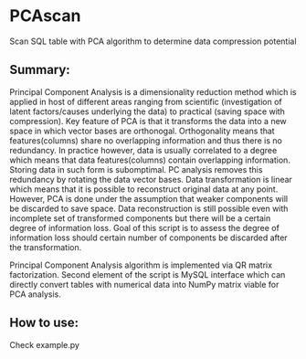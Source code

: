 # PCAscan
Scan SQL table with PCA algorithm to determine data compression potential


## Summary:

Principal Component Analysis is a dimensionality reduction method which is applied in host of different areas ranging from scientific (investigation of latent factors/causes underlying the data) to practical (saving space with compression).
Key feature of PCA is that it transforms the data into a new space in which vector bases are orthonogal. Orthogonality means that features(columns) share no overlapping information and thus there is no redundancy. In practice however, data is usually correlated to a degree which means that data features(columns) contain overlapping information. Storing data in such form is subomptimal. PC analysis removes this redundancy by rotating the data vector bases. Data transformation is linear which means that it is possible to reconstruct original data at any point. However, PCA is done under the assumption that weaker components will be discarded to save space. Data reconstruction is still possible even with incomplete set of transformed components but there will be a certain degree of information loss. Goal of this script is to assess the degree of information loss should certain number of components be discarded after the transformation.

Principal Component Analysis algorithm is implemented via QR matrix factorization. Second element of the script is MySQL interface which can directly convert tables with numerical data into NumPy matrix viable for PCA analysis.

## How to use:

Check example.py
